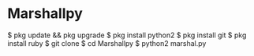 # Marshallpy
$ pkg update && pkg upgrade
$ pkg install python2
$ pkg install git
$ pkg install ruby
$ git clone 
$ cd Marshallpy
$ python2 marshal.py
